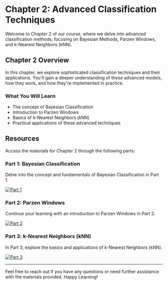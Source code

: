 # Chapter 2: Advanced Classification Techniques

Welcome to Chapter 2 of our course, where we delve into advanced classification methods, focusing on Bayesian Methods, Parzen Windows, and k-Nearest Neighbors (kNN).

## Chapter 2 Overview

In this chapter, we explore sophisticated classification techniques and their applications. You'll gain a deeper understanding of these advanced models, how they work, and how they're implemented in practice.

### What You Will Learn

- The concept of Bayesian Classification
- Introduction to Parzen Windows
- Basics of k-Nearest Neighbors (kNN)
- Practical applications of these advanced techniques

## Resources

Access the materials for Chapter 2 through the following parts:

### Part 1: Bayesian Classification

Delve into the concept and fundamentals of Bayesian Classification in Part 1.

[![Part 1](https://img.shields.io/badge/Access-Part%201-blue?style=flat-square&logo=github)](https://github.com/MJAHMADEE/MachineLearning2024W/tree/main/Chapter%202%20-%20Advanced%20Classification%20Techniques/Part%201)

### Part 2: Parzen Windows

Continue your learning with an introduction to Parzen Windows in Part 2.

[![Part 2](https://img.shields.io/badge/Access-Part%202-blue?style=flat-square&logo=github)](https://github.com/MJAHMADEE/MachineLearning2024W/tree/main/Chapter%202%20-%20Advanced%20Classification%20Techniques/Part%202)

### Part 3: k-Nearest Neighbors (kNN)

In Part 3, explore the basics and applications of k-Nearest Neighbors (kNN).

[![Part 3](https://img.shields.io/badge/Access-Part%203-blue?style=flat-square&logo=github)](https://github.com/MJAHMADEE/MachineLearning2024W/tree/main/Chapter%202%20-%20Advanced%20Classification%20Techniques/Part%203)

---

Feel free to reach out if you have any questions or need further assistance with the materials provided. Happy Learning!

